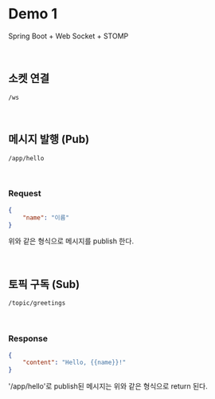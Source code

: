 # Demo 1
Spring Boot + Web Socket + STOMP

<br>

## 소켓 연결
```
/ws
```

<br>

## 메시지 발행 (Pub)
```
/app/hello
```
<br>

### Request
```json
{
    "name": "이름"
}
```
위와 같은 형식으로 메시지를 publish 한다.

<br>

## 토픽 구독 (Sub)
```
/topic/greetings
```

<br>

### Response
```json
{
    "content": "Hello, {{name}}!"
}
```
'/app/hello'로 publish된 메시지는 위와 같은 형식으로 return 된다.